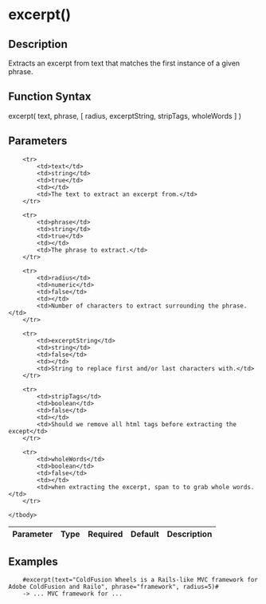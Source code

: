 # excerpt()

## Description
Extracts an excerpt from text that matches the first instance of a given phrase.

## Function Syntax
excerpt( text, phrase, [ radius, excerptString, stripTags, wholeWords ] )


## Parameters
<table>
	<thead>
		<tr>
			<th>Parameter</th>
			<th>Type</th>
			<th>Required</th>
			<th>Default</th>
			<th>Description</th>
		</tr>
	</thead>
	<tbody>
		
		<tr>
			<td>text</td>
			<td>string</td>
			<td>true</td>
			<td></td>
			<td>The text to extract an excerpt from.</td>
		</tr>
		
		<tr>
			<td>phrase</td>
			<td>string</td>
			<td>true</td>
			<td></td>
			<td>The phrase to extract.</td>
		</tr>
		
		<tr>
			<td>radius</td>
			<td>numeric</td>
			<td>false</td>
			<td></td>
			<td>Number of characters to extract surrounding the phrase.</td>
		</tr>
		
		<tr>
			<td>excerptString</td>
			<td>string</td>
			<td>false</td>
			<td></td>
			<td>String to replace first and/or last characters with.</td>
		</tr>
		
		<tr>
			<td>stripTags</td>
			<td>boolean</td>
			<td>false</td>
			<td></td>
			<td>Should we remove all html tags before extracting the except</td>
		</tr>
		
		<tr>
			<td>wholeWords</td>
			<td>boolean</td>
			<td>false</td>
			<td></td>
			<td>when extracting the excerpt, span to to grab whole words.</td>
		</tr>
		
	</tbody>
</table>


## Examples
	
		#excerpt(text="ColdFusion Wheels is a Rails-like MVC framework for Adobe ColdFusion and Railo", phrase="framework", radius=5)#
		-> ... MVC framework for ...
